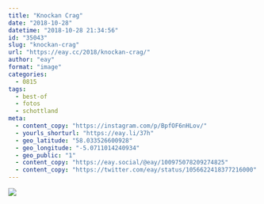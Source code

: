 ```yaml
---
title: "Knockan Crag"
date: "2018-10-28"
datetime: "2018-10-28 21:34:56"
id: "35043"
slug: "knockan-crag"
url: "https://eay.cc/2018/knockan-crag/"
author: "eay"
format: "image"
categories:
  - 0815
tags:
  - best-of
  - fotos
  - schottland
meta:
  - content_copy: "https://instagram.com/p/BpfOF6nHLov/"
  - yourls_shorturl: "https://eay.li/37h"
  - geo_latitude: "58.033526600928"
  - geo_longitude: "-5.0711014240934"
  - geo_public: "1"
  - content_copy: "https://eay.social/@eay/100975078209274825"
  - content_copy: "https://twitter.com/eay/status/1056622418377216000"
---
```


![](https://eay.cc/uploads/2018/knockan-crag.jpeg)
